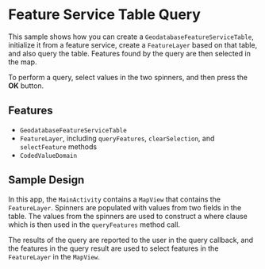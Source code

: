 # Feature Service Table Query
This sample shows how you can create a ```GeodatabaseFeatureServiceTable```, initialize it from a feature service, create a ```FeatureLayer``` based on that table, and also query the table. Features found by the query are then selected in the map.

To perform a query, select values in the two spinners, and then press the **OK** button.

## Features

- ```GeodatabaseFeatureServiceTable```
- ```FeatureLayer```, including ```queryFeatures```, ```clearSelection```, and ```selectFeature``` methods
- ```CodedValueDomain```

## Sample Design

In this app, the ```MainActivity``` contains a ```MapView``` that contains the ```FeatureLayer```. Spinners are populated with values from two fields in the table. The values from the spinners are used to construct a where clause which is then used in the ```queryFeatures``` method call. 

The results of the query are reported to the user in the query callback, and the features in the query result are used to select features in the ```FeatureLayer``` in the ```MapView```.